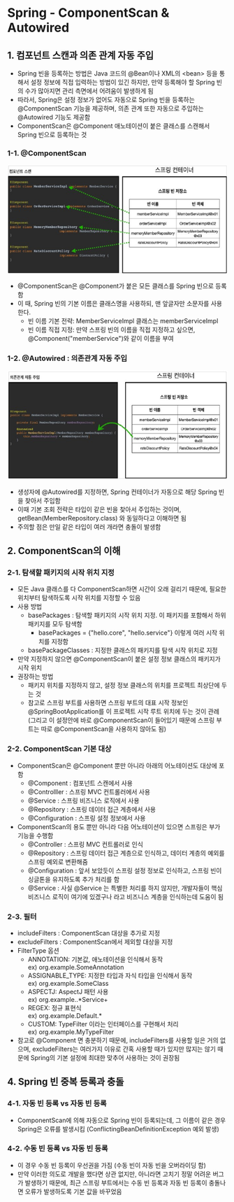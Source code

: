 # Spring - ComponentScan & Autowired

## 1. 컴포넌트 스캔과 의존 관계 자동 주입
- Spring 빈을 등록하는 방법은 Java 코드의 @Bean이나 XML의 \<bean> 등을 통해서 설정 정보에 직접 입력하는 방법이 있긴 하지만, 만약 등록해야 할 Spring 빈의 수가 많아지면 관리 측면에서 어려움이 발생하게 됨
- 따라서, Spring은 설정 정보가 없어도 자동으로 Spring 빈을 등록하는 @ComponentScan 기능을 제공하며, 의존 관계 또한 자동으로 주입하는 @Autowired 기능도 제공함
- ComponentScan은 @Component 애노테이션이 붙은 클래스를 스캔해서 Spring 빈으로 등록하는 것

### 1-1. @ComponentScan

<p align="center"><img src="../imagespace/componentScan1.jpg" height=250></p>

- @ComponentScan은 @Component가 붙은 모든 클래스를 Spring 빈으로 등록함
- 이 때, Spring 빈의 기본 이름은 클래스명을 사용하되, 맨 앞글자만 소문자를 사용한다.
    - 빈 이름 기본 전략: MemberServiceImpl 클래스는 memberServiceImpl
    - 빈 이름 직접 지정: 만약 스프링 빈의 이름을 직접 지정하고 싶으면, @Component("memberService")와 같이 이름을 부여

### 1-2. @Autowired : 의존관계 자동 주입

<p align="center"><img src="../imagespace/componentScan2.jpg" height=250></p>

- 생성자에 @Autowired를 지정하면, Spring 컨테이너가 자동으로 해당 Spring 빈을 찾아서 주입함
- 이때 기본 조회 전략은 타입이 같은 빈을 찾아서 주입하는 것이며, getBean(MemberRepository.class) 와 동일하다고 이해하면 됨
- 주의할 점은 만일 같은 타입이 여러 개라면 충돌이 발생함

## 2. ComponentScan의 이해

### 2-1. 탐색할 패키지의 시작 위치 지정

- 모든 Java 클래스를 다 ComponentScan하면 시간이 오래 걸리기 때문에, 필요한 위치부터 탐색하도록 시작 위치를 지정할 수 있음
- 사용 방법
  - basePackages : 탐색할 패키지의 시작 위치 지정. 이 패키지를 포함해서 하위 패키지를 모두 탐색함
    - basePackages = {"hello.core", "hello.service"} 이렇게 여러 시작 위치를 지정함
  - basePackageClasses : 지정한 클래스의 패키지를 탐색 시작 위치로 지정
- 만약 지정하지 않으면 @ComponentScan이 붙은 설정 정보 클래스의 패키지가 시작 위치
- 권장하는 방법
    - 패키지 위치를 지정하지 않고, 설정 정보 클래스의 위치를 프로젝트 최상단에 두는 것
    - 참고로 스프링 부트를 사용하면 스프링 부트의 대표 시작 정보인 @SpringBootApplication를 이 프로젝트 시작 루트 위치에 두는 것이 관례 (그리고 이 설정안에 바로 @ComponentScan이 들어있기 때문에 스프링 부트는 따로 @ComponentScan을 사용하지 않아도 됨)

### 2-2. ComponentScan 기본 대상
- ComponentScan은 @Component 뿐만 아니라 아래의 어노테이션도 대상에 포함
    - @Component : 컴포넌트 스캔에서 사용
    - @Controlller : 스프링 MVC 컨트롤러에서 사용
    - @Service : 스프링 비즈니스 로직에서 사용
    - @Repository : 스프링 데이터 접근 계층에서 사용
    - @Configuration : 스프링 설정 정보에서 사용
- ComponentScan의 용도 뿐만 아니라 다음 어노테이션이 있으면 스프링은 부가 기능을 수행함
    - @Controller : 스프링 MVC 컨트롤러로 인식
    - @Repository : 스프링 데이터 접근 계층으로 인식하고, 데이터 계층의 예외를 스프링 예외로 변환해줌
    - @Configuration : 앞서 보았듯이 스프링 설정 정보로 인식하고, 스프링 빈이 싱글톤을 유지하도록 추가 처리를 함
    - @Service : 사실 @Service 는 특별한 처리를 하지 않지만, 개발자들이 핵심 비즈니스 로직이 여기에 있겠구나 라고 비즈니스 계층을 인식하는데 도움이 됨

### 2-3. 필터
- includeFilters : ComponentScan 대상을 추가로 지정
- excludeFilters : ComponentScan에서 제외할 대상을 지정
- FilterType 옵션
    - ANNOTATION: 기본값, 애노테이션을 인식해서 동작
    </br>ex) org.example.SomeAnnotation
    - ASSIGNABLE_TYPE: 지정한 타입과 자식 타입을 인식해서 동작
    </br>ex) org.example.SomeClass
    - ASPECTJ: AspectJ 패턴 사용
    </br>ex) org.example..*Service+
    - REGEX: 정규 표현식
    </br>ex) org\.example\.Default.*
    - CUSTOM: TypeFilter 이라는 인터페이스를 구현해서 처리
    </br>ex) org.example.MyTypeFilter
- 참고로 @Component 면 충분하기 때문에, includeFilters를 사용할 일은 거의 없으며, excludeFilters는 여러가지 이유로 간혹 사용할 때가 있지만 많지는 않기 때문에 Spring의 기본 설정에 최대한 맞추어 사용하는 것이 권장됨

## 4. Spring 빈 중복 등록과 충돌

### 4-1. 자동 빈 등록 vs  자동 빈 등록

- ComponentScan에 의해 자동으로 Spring 빈이 등록되는데, 그 이름이 같은 경우 Spring은 오류를 발생시킴 (ConflictingBeanDefinitionException 예외 발생)

### 4-2. 수동 빈 등록 vs 자동 빈 등록

- 이 경우 수동 빈 등록이 우선권을 가짐 (수동 빈이 자동 빈을 오버라이딩 함)
- 만약 이러한 의도로 개발을 했다면 상관 없지만, 아니라면 고치기 정말 어려운 버그가 발생하기 때문에, 최근 스프링 부트에서는 수동 빈 등록과 자동 빈 등록이 충돌나면 오류가 발생하도록 기본 값을 바꾸었음